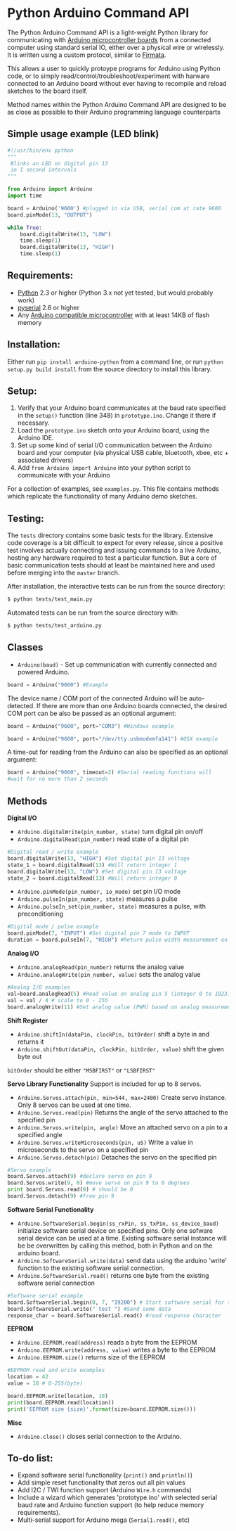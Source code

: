 # Python Arduino Command API

The Python Arduino Command API is a light-weight Python library for
communicating with [Arduino microcontroller boards](http://www.arduino.cc/) from a connected computer using
standard serial IO, either over a physical wire 
or wirelessly. It is written using a custom protocol, similar to [Firmata](http://firmata.org/wiki/Main_Page).

This allows a user to quickly protoype programs for Arduino using Python code, or to
simply read/control/troubleshoot/experiment
with harware connected to an Arduino board without ever having to recompile and reload sketches to the board itself.

Method names within the Python Arduino Command API are designed to be as close
as possible to their Arduino programming language counterparts

## Simple usage example (LED blink)
```python
#!/usr/bin/env python
"""
 Blinks an LED on digital pin 13
 in 1 second intervals
"""

from Arduino import Arduino
import time

board = Arduino('9600') #plugged in via USB, serial com at rate 9600
board.pinMode(13, "OUTPUT")

while True:
    board.digitalWrite(13, "LOW")
    time.sleep(1)
    board.digitalWrite(13, "HIGH")
    time.sleep(1)
```

## Requirements:
- [Python](http://python.org/) 2.3 or higher (Python 3.x not yet tested, but would probably work)
- [pyserial](http://pyserial.sourceforge.net/) 2.6 or higher
- Any [Arduino compatible microcontroller](https://www.sparkfun.com/categories/242) with at least 14KB of flash memory

## Installation:
Either run `pip install arduino-python` from a command line, or run `python setup.py
build install` from the source directory to install this library.

## Setup:
1. Verify that your Arduino board communicates at the baud rate specified in the
`setup()` function (line 348) in `prototype.ino`. Change it there if necessary.
2. Load the `prototype.ino` sketch onto your Arduino board, using the Arduino IDE.
3. Set up some kind of serial I/O communication between the Arduino board and your computer (via physical USB cable,
bluetooth, xbee, etc + associated drivers)
4. Add `from Arduino import Arduino` into your python script to communicate with your Arduino

For a collection of examples, see `examples.py`. This file contains methods which replicate
the functionality of many Arduino demo sketches.

## Testing:
The `tests` directory contains some basic tests for the library. Extensive code coverage is a bit difficult to expect for every release, since a positive test involves actually
connecting and issuing commands to a live Arduino, hosting any hardware
required to test a particular function. But a core of basic communication tests
should at least be maintained here and used before merging into the `master` branch.

After installation, the interactive tests can be run from the source directory:
```bash
$ python tests/test_main.py
```

Automated tests can be run from the source directory with:
```bash
$ python tests/test_arduino.py
```

## Classes
- `Arduino(baud)` - Set up communication with currently connected and powered
Arduino.

```python
board = Arduino("9600") #Example
```

The device name / COM port of the connected Arduino will be auto-detected.
If there are more than one Arduino boards connected,
the desired COM port can be also be passed as an optional argument:

```python
board = Arduino("9600", port="COM3") #Windows example
```
```python
board = Arduino("9600", port="/dev/tty.usbmodemfa141") #OSX example
```

A time-out for reading from the Arduino can also be specified as an optional
argument:

```python
board = Arduino("9600", timeout=2) #Serial reading functions will
#wait for no more than 2 seconds
```

## Methods

**Digital I/O**

- `Arduino.digitalWrite(pin_number, state)` turn digital pin on/off
- `Arduino.digitalRead(pin_number)` read state of a digital pin

```python
#Digital read / write example
board.digitalWrite(13, "HIGH") #Set digital pin 13 voltage
state_1 = board.digitalRead(13) #Will return integer 1
board.digitalWrite(13, "LOW") #Set digital pin 13 voltage
state_2 = board.digitalRead(13) #Will return integer 0
```

- `Arduino.pinMode(pin_number, io_mode)` set pin I/O mode
- `Arduino.pulseIn(pin_number, state)` measures a pulse
- `Arduino.pulseIn_set(pin_number, state)` measures a pulse, with preconditioning

```python
#Digital mode / pulse example
board.pinMode(7, "INPUT") #Set digital pin 7 mode to INPUT
duration = board.pulseIn(7, "HIGH") #Return pulse width measurement on pin 7
```

**Analog I/O**

- `Arduino.analogRead(pin_number)` returns the analog value
- `Arduino.analogWrite(pin_number, value)` sets the analog value

```python
#Analog I/O examples
val=board.analogRead(5) #Read value on analog pin 5 (integer 0 to 1023)
val = val / 4 # scale to 0 - 255
board.analogWrite(11) #Set analog value (PWM) based on analog measurement
```

**Shift Register**

- `Arduino.shiftIn(dataPin, clockPin, bitOrder)` shift a byte in and returns it
- `Arduino.shiftOut(dataPin, clockPin, bitOrder, value)` shift the given byte out

`bitOrder` should be either `"MSBFIRST"` or `"LSBFIRST"`

**Servo Library Functionality**
Support is included for up to 8 servos.

- `Arduino.Servos.attach(pin, min=544, max=2400)` Create servo instance. Only 8 servos can be used at one time.
- `Arduino.Servos.read(pin)` Returns the angle of the servo attached to the specified pin
- `Arduino.Servos.write(pin, angle)` Move an attached servo on a pin to a specified angle
- `Arduino.Servos.writeMicroseconds(pin, uS)` Write a value in microseconds to the servo on a specified pin
- `Arduino.Servos.detach(pin)` Detaches the servo on the specified pin

```python
#Servo example
board.Servos.attach(9) #declare servo on pin 9
board.Servos.write(9, 0) #move servo on pin 9 to 0 degrees
print board.Servos.read(9) # should be 0
board.Servos.detach(9) #free pin 9
```

**Software Serial Functionality**

- `Arduino.SoftwareSerial.begin(ss_rxPin, ss_txPin, ss_device_baud)` initialize software serial device on
specified pins.
Only one sofware serial device can be used at a time. Existing software serial instance will
be be overwritten by calling this method, both in Python and on the arduino board.
- `Arduino.SoftwareSerial.write(data)` send data using the arduino 'write' function to the existing software
serial connection.
- `Arduino.SoftwareSerial.read()` returns one byte from the existing software serial connection

```python
#Software serial example
board.SoftwareSerial.begin(0, 7, "19200") # Start software serial for transmit only (tx on pin 7)
board.SoftwareSerial.write(" test ") #Send some data
response_char = board.SoftwareSerial.read() #read response character
```

**EEPROM**

- `Arduino.EEPROM.read(address)` reads a byte from the EEPROM
- `Arduino.EEPROM.write(address, value)` writes a byte to the EEPROM
- `Arduino.EEPROM.size()` returns size of the EEPROM

```python
#EEPROM read and write examples
location = 42
value = 10 # 0-255(byte)

board.EEPROM.write(location, 10) 
print(board.EEPROM.read(location))
print('EEPROM size {size}'.format(size=board.EEPROM.size()))
```

**Misc**

- `Arduino.close()` closes serial connection to the Arduino.

## To-do list:
- Expand software serial functionality (`print()` and `println()`)
- Add simple reset functionality that zeros out all pin values
- Add I2C / TWI function support (Arduino `Wire.h` commands)
- Include a wizard which generates 'prototype.ino' with selected serial baud rate and Arduino function support
(to help reduce memory requirements).
- Multi-serial support for Arduino mega (`Serial1.read()`, etc)

